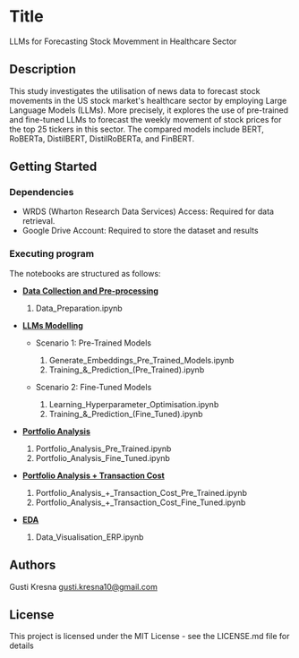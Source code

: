 # Title

LLMs for Forecasting Stock Movemment in Healthcare Sector

## Description

This study investigates the utilisation of news data to forecast stock movements in the US stock market's healthcare sector by employing Large Language Models (LLMs). More precisely, it explores the use of pre-trained and fine-tuned LLMs to forecast the weekly movement of stock prices for the top 25 tickers in this sector. The compared models include BERT, RoBERTa, DistilBERT, DistilRoBERTa, and FinBERT. 

## Getting Started

### Dependencies

* WRDS (Wharton Research Data Services) Access: Required for data retrieval.
* Google Drive Account: Required to store the dataset and results

### Executing program

The notebooks are structured as follows:

* **[Data Collection and Pre-processing](/notebooks/data-collection-preprocessing/)**
  1. Data_Preparation.ipynb
     
* **[LLMs Modelling](notebooks/llm-modelling/)**
  * Scenario 1: Pre-Trained Models
      1. Generate_Embeddings_Pre_Trained_Models.ipynb
      2. Training_&\_Prediction_(Pre_Trained).ipynb
     
  * Scenario 2: Fine-Tuned Models
      1. Learning_Hyperparameter_Optimisation.ipynb
      2. Training_&\_Prediction_(Fine_Tuned).ipynb

* **[Portfolio Analysis](notebooks/portfolio-analysis)**
  1. Portfolio_Analysis_Pre_Trained.ipynb
  2. Portfolio_Analysis_Fine_Tuned.ipynb

* **[Portfolio Analysis + Transaction Cost](notebooks/portfolio-analysis-transaction-cost)**
  1. Portfolio_Analysis_+_Transaction_Cost_Pre_Trained.ipynb
  2. Portfolio_Analysis_+_Transaction_Cost_Fine_Tuned.ipynb

* **[EDA](notebooks/eda/)**
  1. Data_Visualisation_ERP.ipynb

## Authors

Gusti Kresna
gusti.kresna10@gmail.com


## License

This project is licensed under the MIT License - see the LICENSE.md file for details
